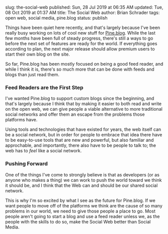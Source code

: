 slug: the-social-web
published: Sun, 28 Jul 2019 at 06:35 AM
updated: Tue, 08 Oct 2019 at 01:37 AM
title: The Social Web
author: Brian Schrader
tags: open web, social media, pine.blog
status: publish

Things have been quiet here recently, and that's largely because I've been really busy working on lots of cool new stuff for [Pine.blog][pine]. While the last few months have been full of steady progress, there's still a ways to go before the next set of features are ready for the world. If everything goes according to plan, the next major release should allow premium users to start their own blog on the site.

So far, Pine.blog has been mostly focused on being a good feed reader, and while I think it is, there's so much more that can be done with feeds and blogs than just read them.

### Feed Readers are the First Step

I've wanted Pine.blog to support custom blogs since the beginning, and that's largely because I think that by making it easier to both read and write on the open web, we can give people a viable alternative to more traditional social networks and offer them an escape from the problems those platforms have.

Using tools and technologies that have existed for years, the web itself can be a social network, but in order for people to embrace that idea there have to be easy-to-use tools that are new and powerful, but also familiar and approchable, and importantly, there also have to be people to talk to; the web has to *feel* like a social network.


### Pushing Forward

One of the things I've come to strongly believe is that as developers (or as anyone who makes a thing) we can work to push the world toward we think it should be, and I think that the Web can and should be our shared social network.

This is why I'm so excited by what I see as the future for Pine.blog. If we want people to move off of the platforms we think are the cause of so many problems in our world, we need to give those people a place to go. Most people aren't going to start a blog and use a feed reader unless we, as the people with the skills to do so, make the Social Web better than Social Media.

[pine]: https://pine.blog/
